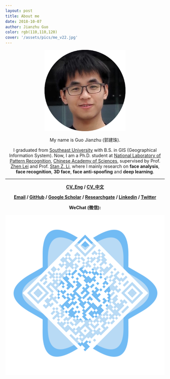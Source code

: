 ```yaml
---
layout: post
title: About me
date: 2018-10-07
author: Jianzhu Guo
color: rgb(110,110,120)
cover: '/assets/pics/me_v22.jpg'
---
```




<!-- <img class="circle--square" src="/assets/pics/me_v22.jpg" /> -->
<p align="center">
    <style>
    .circular--square{
        border-radius:50%;
    }
    </style>
    <img class="circle--square" src="/assets/pics/me_v22.png" alt="Me" width="256px">
</p>

<p></p>
<center>
<p>My name is Guo Jianzhu (郭建珠).</p>

<p>I graduated from <a href="http://www.seu.edu.cn/">Southeast University</a> with B.S. in GIS (Geographical Information System).
Now, I am a Ph.D. student at <a href="http://www.nlpr.ia.ac.cn/nlpren/EN/volumn/home.shtml">National Laboratory of Pattern Recognition</a>, <a href="http://english.cas.cn/">Chinese Academy of Sciences</a>, supervised by Prof. <a href="http://www.cbsr.ia.ac.cn/users/zlei/">Zhen Lei</a> and Prof. <a href="http://www.cbsr.ia.ac.cn/users/szli/">Stan Z. Li</a>, where I mainly research on <strong>face analysis</strong>, <strong>face recognition</strong>, <strong>3D face</strong>, <strong>face anti-spoofing</strong> and <strong>deep learning</strong>.</p>
</center>

<hr />


<!-- I'm looking for an intern or cooperation for high-quality research : ) -->


<!-- **CV:** [Eng](/assets/files/resume_en.pdf) \| [中文](/assets/files/resume_zh.pdf) -->

<!-- **Email:** _jianzhu.guo@nlpr.ia.ac.cn_  \|   _guojianzhu1994@foxmail.com_ -->

<center>
    <p> 
        <strong>
        <a href="/assets/files/resume_en.pdf">CV_Eng</a> / 
        <a href="/assets/files/resume_zh.pdf">CV_中文</a>
        </strong>
    </p>
</center>

<center>
    <p>
    <strong>
        <a href="mailto:jianzhu.guo@nlpr.ia.ac.cn">Email</a> / 
        <a href="https://github.com/cleardusk">GitHub</a> / 
        <a href="https://scholar.google.com/citations?user=W8_JzNcAAAAJ&amp;hl=en">Google Scholar</a> / 
        <a href="https://www.researchgate.net/profile/Jianzhu_Guo">Researchgate</a> / 
        <a href="https://www.linkedin.com/in/guojianzhu/">Linkedin</a> /
        <a href="https://twitter.com/cleardusk">Twitter</a>
    </strong>
    </p>
</center>

<center>
    <p>
    <strong>
        WeChat (微信):
    </strong>
    </p>
</center>

<!-- ![](/assets/pics/qrcode_me.jpg) -->
<!-- ![](/assets/pics/qrcode_me_2.png) -->
<p align="center">
  <img src="/assets/pics/qrcode_me_2.png" alt="WeChat" width="512px">
</p>
